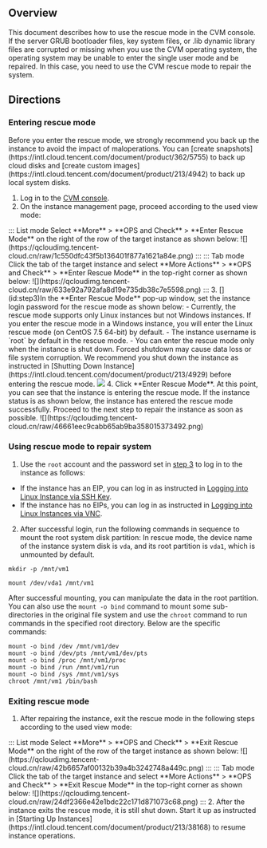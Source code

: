 ## Overview
This document describes how to use the rescue mode in the CVM console. If the server GRUB bootloader files, key system files, or .lib dynamic library files are corrupted or missing when you use the CVM operating system, the operating system may be unable to enter the single user mode and be repaired. In this case, you need to use the CVM rescue mode to repair the system.


## Directions

### Entering rescue mode

<dx-alert infotype="notice" title="">
Before you enter the rescue mode, we strongly recommend you back up the instance to avoid the impact of maloperations. You can [create snapshots](https://intl.cloud.tencent.com/document/product/362/5755) to back up cloud disks and [create custom images](https://intl.cloud.tencent.com/document/product/213/4942) to back up local system disks.
</dx-alert>

1. Log in to the [CVM console](https://console.cloud.tencent.com/cvm/instance/index?rid=1).
2. On the instance management page, proceed according to the used view mode:
<dx-tabs>
::: List mode
Select **More** > **OPS and Check** > **Enter Rescue Mode** on the right of the row of the target instance as shown below:
![](https://qcloudimg.tencent-cloud.cn/raw/1c550dfc43f5b136401f877a1621a84e.png)
:::
::: Tab mode
Click the tab of the target instance and select **More Actions** > **OPS and Check** > **Enter Rescue Mode** in the top-right corner as shown below:
![](https://qcloudimg.tencent-cloud.cn/raw/633e92a792afa8d19e735db38c7e5598.png)
:::
</dx-tabs>
3. [](id:step3)In the **Enter Rescue Mode** pop-up window, set the instance login password for the rescue mode as shown below:
<dx-alert infotype="notice" title="">
- Currently, the rescue mode supports only Linux instances but not Windows instances. If you enter the rescue mode in a Windows instance, you will enter the Linux rescue mode (on CentOS 7.5 64-bit) by default.
- The instance username is `root` by default in the rescue mode.
- You can enter the rescue mode only when the instance is shut down. Forced shutdown may cause data loss or file system corruption. We recommend you shut down the instance as instructed in [Shutting Down Instance](https://intl.cloud.tencent.com/document/product/213/4929) before entering the rescue mode.
</dx-alert>
<img src="https://qcloudimg.tencent-cloud.cn/raw/0c4462f0c86de84a23cac475e0541c84.png"/>
4. Click **Enter Rescue Mode**.
At this point, you can see that the instance is entering the rescue mode. If the instance status is as shown below, the instance has entered the rescue mode successfully. Proceed to the next step to repair the instance as soon as possible.
![](https://qcloudimg.tencent-cloud.cn/raw/46661eec9cabb65ab9ba358015373492.png)



### Using rescue mode to repair system
1. Use the `root` account and the password set in [step 3](#step3) to log in to the instance as follows:
 - If the instance has an EIP, you can log in as instructed in [Logging into Linux Instance via SSH Key](https://intl.cloud.tencent.com/document/product/213/32501).
 - If the instance has no EIPs, you can log in as instructed in [Logging into Linux Instances via VNC](https://intl.cloud.tencent.com/document/product/213/32494).
2. After successful login, run the following commands in sequence to mount the root system disk partition:
In rescue mode, the device name of the instance system disk is `vda`, and its root partition is `vda1`, which is unmounted by default.
```
mkdir -p /mnt/vm1
```
```
mount /dev/vda1 /mnt/vm1
```
After successful mounting, you can manipulate the data in the root partition. You can also use the `mount -o bind` command to mount some sub-directories in the original file system and use the `chroot` command to run commands in the specified root directory. Below are the specific commands:
```
mount -o bind /dev /mnt/vm1/dev
mount -o bind /dev/pts /mnt/vm1/dev/pts
mount -o bind /proc /mnt/vm1/proc
mount -o bind /run /mnt/vm1/run
mount -o bind /sys /mnt/vm1/sys
chroot /mnt/vm1 /bin/bash
```


### Exiting rescue mode
1. After repairing the instance, exit the rescue mode in the following steps according to the used view mode:
<dx-tabs>
::: List mode
Select **More** > **OPS and Check** > **Exit Rescue Mode** on the right of the row of the target instance as shown below:
![](https://qcloudimg.tencent-cloud.cn/raw/42b6657af00132b39a4b3242748a449c.png)
:::
::: Tab mode
Click the tab of the target instance and select **More Actions** > **OPS and Check** > **Exit Rescue Mode** in the top-right corner as shown below:
![](https://qcloudimg.tencent-cloud.cn/raw/24df2366e42e1bdc22c171d871073c68.png)
:::
</dx-tabs>
2. After the instance exits the rescue mode, it is still shut down. Start it up as instructed in [Starting Up Instances](https://intl.cloud.tencent.com/document/product/213/38168) to resume instance operations.

